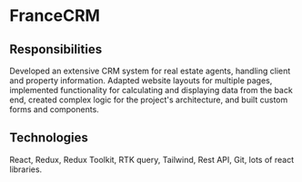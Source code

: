 # FranceCRM

## Responsibilities
Developed an extensive CRM system for real estate agents, handling client and property information. Adapted website layouts for multiple pages, implemented functionality for calculating and displaying data from the back end, created complex logic for the project's architecture, and built custom forms and components.

## Technologies
React, Redux, Redux Toolkit, RTK query, Tailwind, Rest API, Git, lots of react libraries.